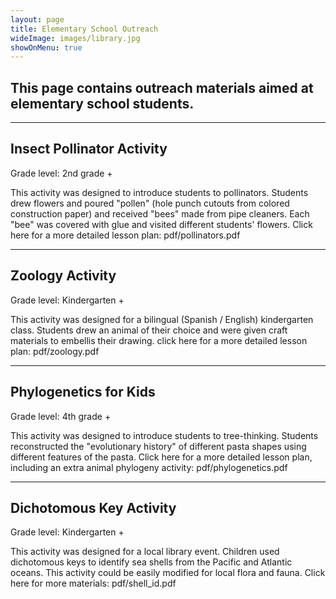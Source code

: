 ```yaml
---
layout: page
title: Elementary School Outreach
wideImage: images/library.jpg
showOnMenu: true
---
```

## This page contains outreach materials aimed at elementary school students.

<hr class="major"/>

## Insect Pollinator Activity

Grade level: 2nd grade +

This activity was designed to introduce students to pollinators. Students drew flowers and poured "pollen" (hole punch cutouts from colored construction paper) and received "bees" made from pipe cleaners. Each "bee" was covered with glue and visited different students' flowers.
Click here for a more detailed lesson plan: pdf/pollinators.pdf

<hr class="major"/>

## Zoology Activity

Grade level: Kindergarten +

This activity was designed for a bilingual (Spanish / English) kindergarten class. Students drew an animal of their choice and were given craft materials to embellis their drawing.
click here for a more detailed lesson plan: pdf/zoology.pdf

<hr class="major"/>

## Phylogenetics for Kids

Grade level: 4th grade +

This activity was designed to introduce students to tree-thinking. Students reconstructed the "evolutionary history" of different pasta shapes using different features of the pasta.
Click here for a more detailed lesson plan, including an extra animal phylogeny activity: pdf/phylogenetics.pdf

<hr class="major"/>

## Dichotomous Key Activity

Grade level: Kindergarten +

This activity was designed for a local library event. Children used dichotomous keys to identify sea shells from the Pacific and Atlantic oceans. This activity could be easily modified for local flora and fauna.
Click here for more materials: pdf/shell_id.pdf
